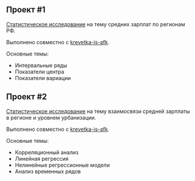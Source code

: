 ## Проект #1

[Статистическое исследование](module-project-1) на тему средних зарплат по регионам РФ. 

Выполнено совместно с [krevetka-is-afk](https://github.com/krevetka-is-afk).

Основные темы:
* Интервальные ряды
* Показатели центра
* Показатели вариации

## Проект #2

[Статистическое исследование](module-project-2) на тему взаимосвязи средней зарплаты в регионе и уровнем урбанизации. 

Выполнено совместно с [krevetka-is-afk](https://github.com/krevetka-is-afk).

Основные темы:
* Корреляционный анализ
* Линейная регрессия
* Нелинейные регрессионные модели
* Анализ временных рядов
